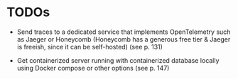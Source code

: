 # TODOs

- Send traces to a dedicated service that implements OpenTelemetry such as Jaeger or Honeycomb (Honeycomb has a generous free tier & Jaeger is freeish, since it can be self-hosted) (see p. 131)

- Get containerized server running with containerized database locally using Docker compose or other options (see p. 147)
